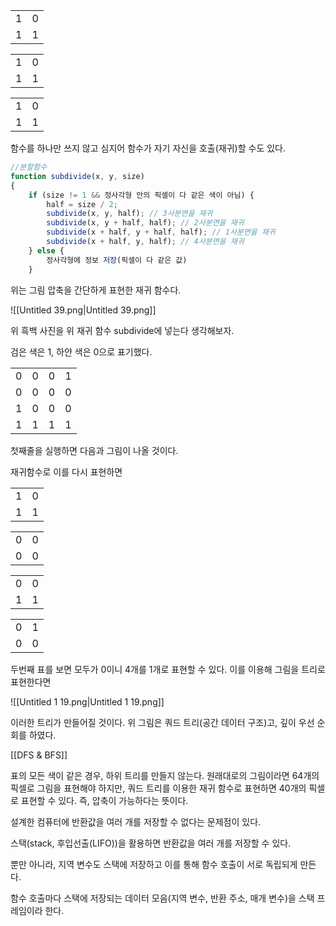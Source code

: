 |   |   |
|---|---|
|1|0|
|1|1|

|   |   |
|---|---|
|1|0|
|1|1|

|   |   |
|---|---|
|1|0|
|1|1|

  

  

함수를 하나만 쓰지 않고 심지어 함수가 자기 자신을 호출(재귀)할 수도 있다.

  

```JavaScript
//분할함수
function subdivide(x, y, size)
{
	if (size != 1 && 정사각형 안의 픽셀이 다 같은 색이 아님) {
		half = size / 2;
		subdivide(x, y, half); // 3사분면을 재귀
		subdivide(x, y + half, half); // 2사분면을 재귀
		subdivide(x + half, y + half, half); // 1사분면을 재귀
		subdivide(x + half, y, half); // 4사분면을 재귀
	} else {
		정사각형에 정보 저장(픽셀이 다 같은 값)
	}
```

  

위는 그림 압축을 간단하게 표현한 재귀 함수다.

  

![[Untitled 39.png|Untitled 39.png]]

  

위 흑백 사진을 위 재귀 함수 subdivide에 넣는다 생각해보자.

검은 색은 1, 하얀 색은 0으로 표기했다.

|   |   |   |   |
|---|---|---|---|
|0|0|0|1|
|0|0|0|0|
|1|0|0|0|
|1|1|1|1|

첫째줄을 실행하면 다음과 그림이 나올 것이다.

재귀함수로 이를 다시 표현하면

|   |   |
|---|---|
|1|0|
|1|1|

|   |   |
|---|---|
|0|0|
|0|0|

|   |   |
|---|---|
|0|0|
|1|1|

|   |   |
|---|---|
|0|1|
|0|0|

두번째 표를 보면 모두가 0이니 4개를 1개로 표현할 수 있다. 이를 이용해 그림을 트리로 표현한다면

  

![[Untitled 1 19.png|Untitled 1 19.png]]

  

이러한 트리가 만들어질 것이다. 위 그림은 쿼드 트리(공간 데이터 구조)고, 깊이 우선 순회를 하였다.

[[DFS & BFS]]

  

표의 모든 색이 같은 경우, 하위 트리를 만들지 않는다. 원래대로의 그림이라면 64개의 픽셀로 그림을 표현해야 하지만, 쿼드 트리를 이용한 재귀 함수로 표현하면 40개의 픽셀로 표현할 수 있다. 즉, 압축이 가능하다는 뜻이다.

  

설계한 컴퓨터에 반환값을 여러 개를 저장할 수 없다는 문제점이 있다.

스택(stack, 후입선출(LIFO))을 활용하면 반환값을 여러 개를 저장할 수 있다.

뿐만 아니라, 지역 변수도 스택에 저장하고 이를 통해 함수 호출이 서로 독립되게 만든다.

  

함수 호출마다 스택에 저장되는 데이터 모음(지역 변수, 반환 주소, 매개 변수)을 스택 프레임이라 한다.